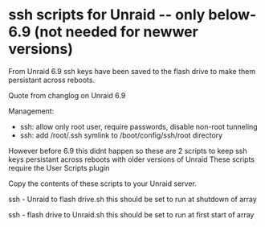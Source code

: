 # ssh scripts for Unraid -- only below-6.9 (not needed for newwer versions)

From Unraid 6.9 ssh keys have been saved to the flash drive to make them persistant across reboots.

Quote from changlog on Unraid 6.9

Management:

- ssh: allow only root user, require passwords, disable non-root tunneling
- ssh: add /root/.ssh symlink to /boot/config/ssh/root directory

However before 6.9 this didnt happen so these are 2 scripts to keep ssh keys persistant across reboots with older versions of Unraid
These scripts require the User Scripts plugin 

Copy the contents of these scripts to your Unraid server.

ssh - Unraid to flash drive.sh    this should be set to run at shutdown of array

ssh - flash drive to Unraid.sh    this should be set to run at first start of array



